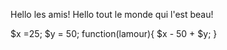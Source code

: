 Hello les amis!
Hello tout le monde qui l'est beau!

$x =25;
$y = 50;
function(lamour){
	$x - 50 + $y;
}
